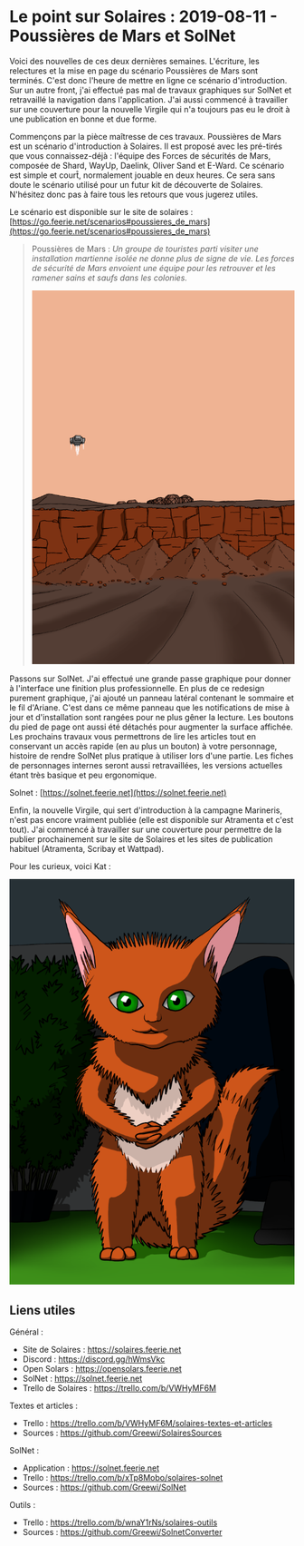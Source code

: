 # Le point sur Solaires : 2019-08-11 - Poussières de Mars et SolNet

Voici des nouvelles de ces deux dernières semaines. L'écriture, les relectures et la mise en page du scénario Poussières de Mars sont terminés. C'est donc l'heure de mettre en ligne ce scénario d'introduction. Sur un autre front, j'ai effectué pas mal de travaux graphiques sur SolNet et retravaillé la navigation dans l'application. J'ai aussi commencé à travailler sur une couverture pour la nouvelle Virgile qui n'a toujours pas eu le droit à une publication en bonne et due forme.

Commençons par la pièce maîtresse de ces travaux. Poussières de Mars est un scénario d'introduction à Solaires. Il est proposé avec les pré-tirés que vous connaissez-déjà : l'équipe des Forces de sécurités de Mars, composée de Shard, WayUp, Daelink, Oliver Sand et E-Ward. Ce scénario est simple et court̂, normalement jouable en deux heures. Ce sera sans doute le scénario utilisé pour un futur kit de découverte de Solaires. N'hésitez donc pas à faire tous les retours que vous jugerez utiles.

Le scénario est disponible sur le site de solaires : [https://go.feerie.net/scenarios#poussieres_de_mars](https://go.feerie.net/scenarios#poussieres_de_mars)

> Poussières de Mars : *Un groupe de touristes parti visiter une installation martienne isolée ne donne plus de signe de vie. Les forces de sécurité de Mars envoient une équipe pour les retrouver et les ramener sains et saufs dans les colonies.*
> 
> ![Dessin : Couverture de Poussières de Mars](./illustrations/couverture_poussieres_de_mars.png)

Passons sur SolNet. J'ai effectué une grande passe graphique pour donner à l'interface une finition plus professionnelle. En plus de ce redesign purement graphique, j'ai ajouté un panneau latéral contenant le sommaire et le fil d'Ariane. C'est dans ce même panneau que les notifications de mise à jour et d'installation sont rangées pour ne plus gêner la lecture. Les boutons du pied de page ont aussi été détachés pour augmenter la surface affichée. Les prochains travaux vous permettrons de lire les articles tout en conservant un accès rapide (en au plus un bouton) à votre personnage, histoire de rendre SolNet plus pratique à utiliser lors d'une partie. Les fiches de personnages internes seront aussi retravaillées, les versions actuelles étant très basique et peu ergonomique.

Solnet : [https://solnet.feerie.net](https://solnet.feerie.net)

Enfin, la nouvelle Virgile, qui sert d'introduction à la campagne Marineris, n'est pas encore vraiment publiée (elle est disponible sur Atramenta et c'est tout). J'ai commencé à travailler sur une couverture pour permettre de la publier prochainement sur le site de Solaires et les sites de publication habituel (Atramenta, Scribay et Wattpad).

Pour les curieux, voici Kat :

![Dessin : Portrait de Kat](./illustrations/portrait_kat.png)

## Liens utiles

Général :
* Site de Solaires : https://solaires.feerie.net
* Discord : https://discord.gg/hWmsVkc
* Open Solars : https://opensolars.feerie.net
* SolNet : https://solnet.feerie.net
* Trello de Solaires : https://trello.com/b/VWHyMF6M

Textes et articles :
* Trello : https://trello.com/b/VWHyMF6M/solaires-textes-et-articles
* Sources : https://github.com/Greewi/SolairesSources

SolNet :
* Application : https://solnet.feerie.net
* Trello : https://trello.com/b/xTp8Mobo/solaires-solnet
* Sources : https://github.com/Greewi/SolNet

Outils :
* Trello : https://trello.com/b/wnaY1rNs/solaires-outils
* Sources : https://github.com/Greewi/SolnetConverter
